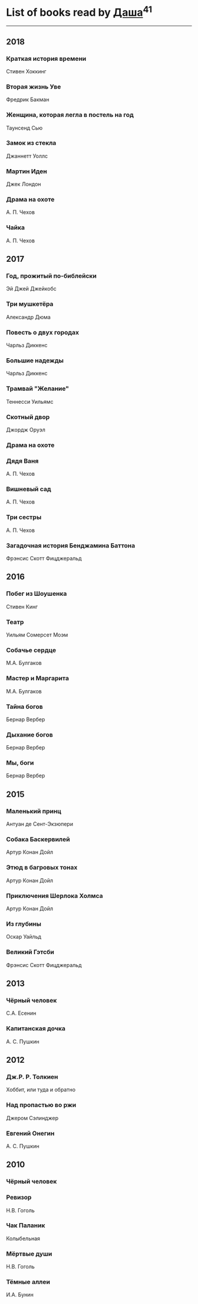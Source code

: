 # List of books read by [Даша](https://my.mail.ru/bk/forget.me.now/)<sup>41</sup>
---

## 2018

### Краткая история времени
Стивен Хоккинг


### Вторая жизнь Уве
Фредрик Бакман


### Женщина, которая легла в постель на год
Таунсенд Сью


### Замок из стекла
Джаннетт Уоллс


### Мартин Иден
Джек Лондон


### Драма на охоте
А. П. Чехов


### Чайка
А. П. Чехов



## 2017

### Год, прожитый по-библейски
Эй Джей Джейкобс


### Три мушкетёра
Александр Дюма


### Повесть о двух городах
Чарльз Диккенс


### Большие надежды
Чарльз Диккенс


### Трамвай "Желание"
Теннесси Уильямс


### Скотный двор
Джордж Оруэл


### Драма на охоте


### Дядя Ваня
А. П. Чехов


### Вишневый сад
А. П. Чехов


### Три сестры
А. П. Чехов


### Загадочная история Бенджамина Баттона
Фрэнсис Скотт Фицджеральд



## 2016

### Побег из Шоушенка
Стивен Кинг


### Театр
Уильям Сомерсет Моэм


### Собачье сердце
М.А. Булгаков


### Мастер и Маргарита
М.А. Булгаков


### Тайна богов
Бернар Вербер


### Дыхание богов
Бернар Вербер


### Мы, боги
Бернар Вербер



## 2015

### Маленький принц
Антуан де Сент-Экзюпери


### Собака Баскервилей
Артур Конан Дойл


### Этюд в багровых тонах
Артур Конан Дойл


### Приключения Шерлока Холмса
Артур Конан Дойл


### Из глубины
Оскар Уайльд


### Великий Гэтсби
Фрэнсис Скотт Фицджеральд



## 2013

### Чёрный человек
С.А. Есенин


### Капитанская дочка
А. С. Пушкин



## 2012

### Дж.Р. Р. Толкиен
Хоббит, или туда и обратно


### Над пропастью во ржи
Джером Сэлинджер


### Евгений Онегин
А. С. Пушкин



## 2010

### Чёрный человек


### Ревизор
Н.В. Гоголь


### Чак Паланик
Колыбельная


### Мёртвые души
Н.В. Гоголь


### Тёмные аллеи
И.А. Бунин



